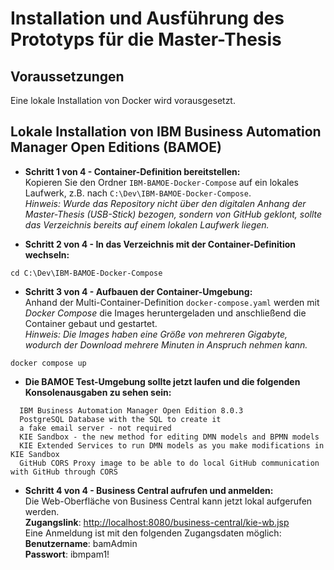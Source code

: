# Installation und Ausführung des Prototyps für die Master-Thesis

## Voraussetzungen
Eine lokale Installation von Docker wird vorausgesetzt.

## Lokale Installation von IBM Business Automation Manager Open Editions (BAMOE)
- **Schritt 1 von 4 - Container-Definition bereitstellen:**  
Kopieren Sie den Ordner `IBM-BAMOE-Docker-Compose` auf ein lokales Laufwerk, z.B. nach `C:\Dev\IBM-BAMOE-Docker-Compose`.  
*Hinweis: Wurde das Repository nicht über den digitalen Anhang der Master-Thesis (USB-Stick) bezogen, sondern von GitHub geklont, sollte das Verzeichnis bereits auf einem lokalen Laufwerk liegen.* 


- **Schritt 2 von 4 - In das Verzeichnis mit der Container-Definition wechseln:**

```
cd C:\Dev\IBM-BAMOE-Docker-Compose
```

- **Schritt 3 von 4 - Aufbauen der Container-Umgebung:**  
Anhand der Multi-Container-Definition `docker-compose.yaml` werden mit *Docker Compose* die Images heruntergeladen und anschließend die Container gebaut und gestartet.  
*Hinweis: Die Images haben eine Größe von mehreren Gigabyte, wodurch der Download mehrere Minuten in Anspruch nehmen kann.*
  
```
docker compose up
```

- **Die BAMOE Test-Umgebung sollte jetzt laufen und die folgenden Konsolenausgaben zu sehen sein:**

```
  IBM Business Automation Manager Open Edition 8.0.3
  PostgreSQL Database with the SQL to create it
  a fake email server - not required
  KIE Sandbox - the new method for editing DMN models and BPMN models
  KIE Extended Services to run DMN models as you make modifications in KIE Sandbox
  GitHub CORS Proxy image to be able to do local GitHub communication with GitHub through CORS
```

- **Schritt 4 von 4 - Business Central aufrufen und anmelden:**  
Die Web-Oberfläche von Business Central kann jetzt lokal aufgerufen werden.  
**Zugangslink**: [http://localhost:8080/business-central/kie-wb.jsp](http://localhost:8080/business-central/kie-wb.jsp)  
Eine Anmeldung ist mit den folgenden Zugangsdaten möglich:  
**Benutzername**: bamAdmin  
**Passwort**: ibmpam1!  